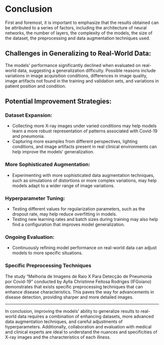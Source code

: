 # Conclusion

First and foremost, it is important to emphasize that the results obtained can be attributed to a series of factors, including the architecture of neural networks, the number of layers, the complexity of the models, the size of the dataset, the preprocessing and data augmentation techniques used.

## Challenges in Generalizing to Real-World Data:

The models' performance significantly declined when evaluated on real-world data, suggesting a generalization difficulty. Possible reasons include variations in image acquisition conditions, differences in image quality, image artifacts not found in the training and validation sets, and variations in patient position and condition.

## Potential Improvement Strategies:

### Dataset Expansion:

- Collecting more X-ray images under varied conditions may help models learn a more robust representation of patterns associated with Covid-19 and pneumonia.
- Capturing more examples from different perspectives, lighting conditions, and image artifacts present in real clinical environments can help improve the models' generalization.

### More Sophisticated Augmentation:

- Experimenting with more sophisticated data augmentation techniques, such as simulations of distortions or more complex variations, may help models adapt to a wider range of image variations.

### Hyperparameter Tuning:

- Testing different values for regularization parameters, such as the dropout rate, may help reduce overfitting in models.
- Testing new learning rates and batch sizes during training may also help find a configuration that improves model generalization.

### Ongoing Evaluation:

- Continuously refining model performance on real-world data can adjust models to more specific situations.

### Specific Preprocessing Techniques

The study “Melhoria de Imagens de Raio X Para Detecção de Pneumonia por Covid-19” conducted by Aylla Christinne Feitosa Rodriges (IFGoiano) demonstrates that exists specific preprocessing techniques that can enhance disease characteristics. This paves the way for advancements in disease detection, providing sharper and more detailed images.

---

In conclusion, improving the models' ability to generalize results to real-world data requires a combination of enhancing datasets, more advanced data augmentation techniques, and careful adjustments of hyperparameters. Additionally, collaboration and evaluation with medical and clinical experts are ideal to understand the nuances and specificities of X-ray images and the characteristics of each illness.